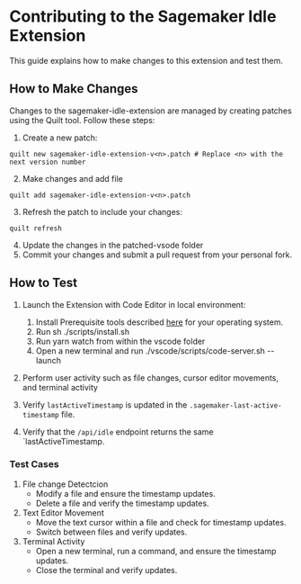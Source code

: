 # Contributing to the Sagemaker Idle Extension
This guide explains how to make changes to this extension and test them.
## How to Make Changes
Changes to the sagemaker-idle-extension are managed by creating patches using the Quilt tool. Follow these steps:
1. Create a new patch: 
```
quilt new sagemaker-idle-extension-v<n>.patch # Replace <n> with the next version number
```
2. Make changes and add file 
```
quilt add sagemaker-idle-extension-v<n>.patch
```
3. Refresh the patch to include your changes:
```
quilt refresh
```
4. Update the changes in the patched-vsode folder 
5. Commit your changes and submit a pull request from your personal fork.

## How to Test 
1. Launch the Extension with Code Editor in local environment: 
    1. Install Prerequisite tools described [here](https://web.archive.org/web/20231012223533/https://github.com/microsoft/vscode/wiki/How-to-Contribute#prerequisites)  for your operating system.
    2. Run sh ./scripts/install.sh
    3. Run yarn watch from within the vscode folder
    4. Open a new terminal and run ./vscode/scripts/code-server.sh --launch

2. Perform user activity such as file changes, cursor editor movements, and terminal activity 
3. Verify `lastActiveTimestamp` is updated in the `.sagemaker-last-active-timestamp` file. 
4. Verify that the `/api/idle` endpoint returns the same `lastActiveTimestamp. 

### Test Cases
1. File change Detectcion 
    - Modify a file and ensure the timestamp updates.
	- Delete a file and verify the timestamp updates.
2. Text Editor Movement 
   - Move the text cursor within a file and check for timestamp updates.
	- Switch between files and verify updates.
3. Terminal Activity 
   - Open a new terminal, run a command, and ensure the timestamp updates.
	- Close the terminal and verify updates.
